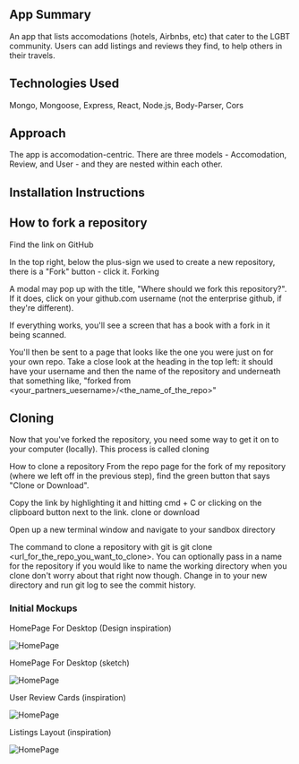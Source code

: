 ## App Summary

An app that lists accomodations (hotels, Airbnbs, etc) that cater to the LGBT community. Users can add listings and reviews they find, to help others in their travels.


## Technologies Used

Mongo, Mongoose, Express, React, Node.js, Body-Parser, Cors


## Approach

The app is accomodation-centric. There are three models - Accomodation, Review, and User - and they are nested within each other.


## Installation Instructions

## How to fork a repository

Find the link on GitHub

In the top right, below the plus-sign we used to create a new repository, there is a "Fork" button - click it. Forking

A modal may pop up with the title, "Where should we fork this repository?". If it does, click on your github.com username (not the enterprise github, if they're different).

If everything works, you'll see a screen that has a book with a fork in it being scanned.

You'll then be sent to a page that looks like the one you were just on for your own repo. Take a close look at the heading in the top left: it should have your username and then the name of the repository and underneath that something like, "forked from <your_partners_uesername>/<the_name_of_the_repo>"

## Cloning

Now that you've forked the repository, you need some way to get it on to your computer (locally). This process is called cloning

How to clone a repository From the repo page for the fork of my repository (where we left off in the previous step), find the green button that says "Clone or Download".

Copy the link by highlighting it and hitting cmd + C or clicking on the clipboard button next to the link. clone or download

Open up a new terminal window and navigate to your sandbox directory

The command to clone a repository with git is git clone <url_for_the_repo_you_want_to_clone>. You can optionally pass in a name for the repository if you would like to name the working directory when you clone don't worry about that right now though. Change in to your new directory and run git log to see the commit history.



### Initial Mockups

HomePage For Desktop (Design inspiration)

![HomePage](https://user-images.githubusercontent.com/47091947/59206105-3d26db00-8b72-11e9-80ed-06206e01e742.png)

HomePage For Desktop (sketch)

![HomePage](https://user-images.githubusercontent.com/47091947/59206344-c211f480-8b72-11e9-9300-24b9aba1158c.jpg)


User Review Cards (inspiration)

![HomePage](https://user-images.githubusercontent.com/47091947/59206626-567c5700-8b73-11e9-9978-a9c4b83331d8.png)

Listings Layout (inspiration)

![HomePage](https://user-images.githubusercontent.com/47091947/59206669-6d22ae00-8b73-11e9-9b4c-26a2f00bdce0.png)


